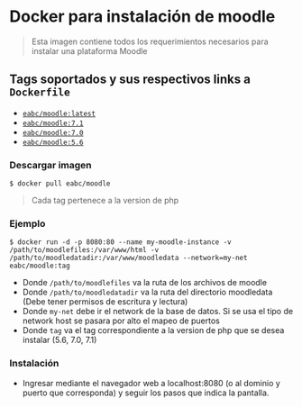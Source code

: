 # Docker para instalación de moodle
> Esta imagen contiene todos los requerimientos necesarios para instalar una plataforma Moodle


## Tags soportados y sus respectivos links a `Dockerfile`

-	[`eabc/moodle:latest`](https://github.com/e-abc/docker-moodle/blob/master/7.1/Dockerfile)
-	[`eabc/moodle:7.1`](https://github.com/e-abc/docker-moodle/blob/master/7.1/Dockerfile)
-	[`eabc/moodle:7.0`](https://github.com/e-abc/docker-moodle/blob/master/7.0/Dockerfile)
-	[`eabc/moodle:5.6`](https://github.com/e-abc/docker-moodle/blob/master/5.6/Dockerfile)

### Descargar imagen
```console
$ docker pull eabc/moodle
```

> Cada tag pertenece a la version de php

### Ejemplo

```console
$ docker run -d -p 8080:80 --name my-moodle-instance -v /path/to/moodlefiles:/var/www/html -v /path/to/moodledatadir:/var/www/moodledata --network=my-net eabc/moodle:tag
```



* Donde `/path/to/moodlefiles` va la ruta de los archivos de moodle
* Donde `/path/to/moodledatadir` va la ruta del directorio moodledata (Debe tener permisos de escritura y lectura)
* Donde `my-net` debe ir el network de la base de datos. Si se usa el tipo de network host se pasara por alto el mapeo de puertos
* Donde `tag` va el tag correspondiente a la version de php que se desea instalar (5.6, 7.0, 7.1)

### Instalación

* Ingresar mediante el navegador web a localhost:8080 (o al dominio y puerto que corresponda) y seguir los pasos que indica la pantalla.